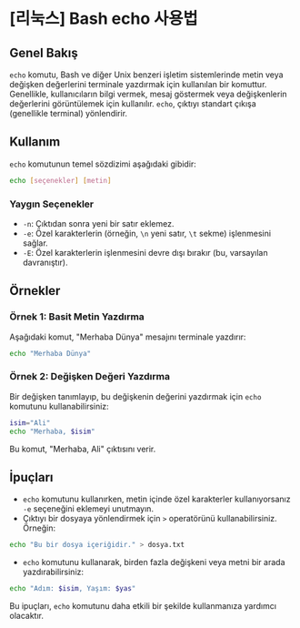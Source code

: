 # [리눅스] Bash echo 사용법

## Genel Bakış
`echo` komutu, Bash ve diğer Unix benzeri işletim sistemlerinde metin veya değişken değerlerini terminale yazdırmak için kullanılan bir komuttur. Genellikle, kullanıcıların bilgi vermek, mesaj göstermek veya değişkenlerin değerlerini görüntülemek için kullanılır. `echo`, çıktıyı standart çıkışa (genellikle terminal) yönlendirir.

## Kullanım
`echo` komutunun temel sözdizimi aşağıdaki gibidir:

```bash
echo [seçenekler] [metin]
```

### Yaygın Seçenekler
- `-n`: Çıktıdan sonra yeni bir satır eklemez.
- `-e`: Özel karakterlerin (örneğin, `\n` yeni satır, `\t` sekme) işlenmesini sağlar.
- `-E`: Özel karakterlerin işlenmesini devre dışı bırakır (bu, varsayılan davranıştır).

## Örnekler
### Örnek 1: Basit Metin Yazdırma
Aşağıdaki komut, "Merhaba Dünya" mesajını terminale yazdırır:

```bash
echo "Merhaba Dünya"
```

### Örnek 2: Değişken Değeri Yazdırma
Bir değişken tanımlayıp, bu değişkenin değerini yazdırmak için `echo` komutunu kullanabilirsiniz:

```bash
isim="Ali"
echo "Merhaba, $isim"
```

Bu komut, "Merhaba, Ali" çıktısını verir.

## İpuçları
- `echo` komutunu kullanırken, metin içinde özel karakterler kullanıyorsanız `-e` seçeneğini eklemeyi unutmayın.
- Çıktıyı bir dosyaya yönlendirmek için `>` operatörünü kullanabilirsiniz. Örneğin:

```bash
echo "Bu bir dosya içeriğidir." > dosya.txt
```

- `echo` komutunu kullanarak, birden fazla değişkeni veya metni bir arada yazdırabilirsiniz:

```bash
echo "Adım: $isim, Yaşım: $yas"
```

Bu ipuçları, `echo` komutunu daha etkili bir şekilde kullanmanıza yardımcı olacaktır.